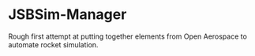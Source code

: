 # JSBSim-Manager
Rough first attempt at putting together elements from Open Aerospace to automate rocket simulation.
